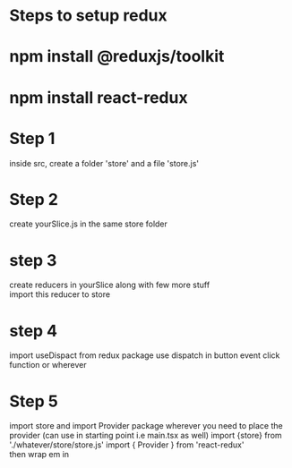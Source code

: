# Steps to setup redux

# npm install @reduxjs/toolkit

# npm install react-redux

# Step 1

inside src, create a folder 'store' and a file 'store.js'

# Step 2
create yourSlice.js in the same store folder
# step 3
create reducers in yourSlice along with few more stuff  
import this reducer to store
# step 4  
import useDispact from redux package
use dispatch in button event click function or wherever



# Step 5
import store  and import Provider package wherever you need to place the provider (can use in starting point i.e main.tsx as well)
import {store} from './whatever/store/store.js'
import { Provider } from 'react-redux'  
then wrap em in <Provider store={store}><Provider/>
